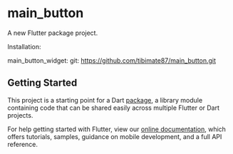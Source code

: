 # main_button

A new Flutter package project.

Installation:

  main_button_widget:
    git: https://github.com/tibimate87/main_button.git

## Getting Started

This project is a starting point for a Dart
[package](https://flutter.dev/developing-packages/),
a library module containing code that can be shared easily across
multiple Flutter or Dart projects.

For help getting started with Flutter, view our 
[online documentation](https://flutter.dev/docs), which offers tutorials, 
samples, guidance on mobile development, and a full API reference.
